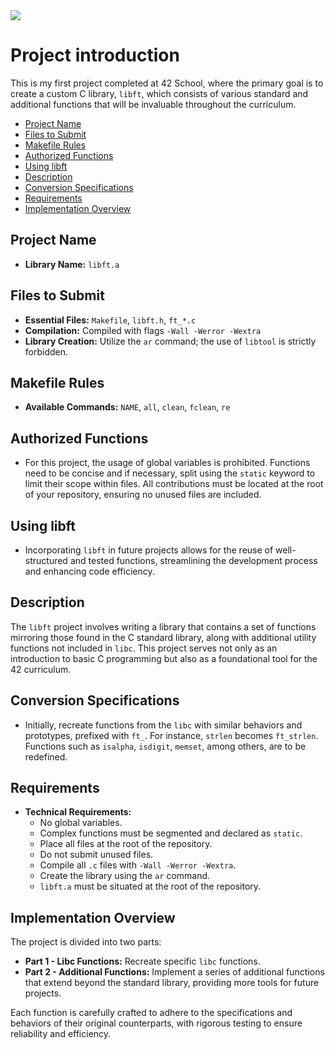 
<img src="https://img.shields.io/badge/c-%23A8B9CC.svg?&style=for-the-badge&logo=c&logoColor=black" />

# Project introduction

This is my first project completed at 42 School, where the primary goal is to create a custom C library, `libft`, which consists of various standard and additional functions that will be invaluable throughout the curriculum.


- [Project Name](#project-name)
- [Files to Submit](#files-to-submit)
- [Makefile Rules](#makefile-rules)
- [Authorized Functions](#authorized-functions)
- [Using libft](#using-libft)
- [Description](#description)
- [Conversion Specifications](#conversion-specifications)
- [Requirements](#requirements)
- [Implementation Overview](#implementation-overview)

## Project Name

- **Library Name:** `libft.a`

## Files to Submit

- **Essential Files:** `Makefile`, `libft.h`, `ft_*.c`
- **Compilation:** Compiled with flags `-Wall -Werror -Wextra`
- **Library Creation:** Utilize the `ar` command; the use of `libtool` is strictly forbidden.

## Makefile Rules

- **Available Commands:** `NAME`, `all`, `clean`, `fclean`, `re`

## Authorized Functions

- For this project, the usage of global variables is prohibited. Functions need to be concise and if necessary, split using the `static` keyword to limit their scope within files. All contributions must be located at the root of your repository, ensuring no unused files are included.

## Using libft

- Incorporating `libft` in future projects allows for the reuse of well-structured and tested functions, streamlining the development process and enhancing code efficiency.

## Description

The `libft` project involves writing a library that contains a set of functions mirroring those found in the C standard library, along with additional utility functions not included in `libc`. This project serves not only as an introduction to basic C programming but also as a foundational tool for the 42 curriculum.

## Conversion Specifications

- Initially, recreate functions from the `libc` with similar behaviors and prototypes, prefixed with `ft_`. For instance, `strlen` becomes `ft_strlen`. Functions such as `isalpha`, `isdigit`, `memset`, among others, are to be redefined.

## Requirements

- **Technical Requirements:**
  - No global variables.
  - Complex functions must be segmented and declared as `static`.
  - Place all files at the root of the repository.
  - Do not submit unused files.
  - Compile all `.c` files with `-Wall -Werror -Wextra`.
  - Create the library using the `ar` command.
  - `libft.a` must be situated at the root of the repository.

## Implementation Overview

The project is divided into two parts:
- **Part 1 - Libc Functions:** Recreate specific `libc` functions.
- **Part 2 - Additional Functions:** Implement a series of additional functions that extend beyond the standard library, providing more tools for future projects.

Each function is carefully crafted to adhere to the specifications and behaviors of their original counterparts, with rigorous testing to ensure reliability and efficiency.


